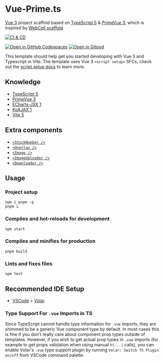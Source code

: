 # Vue-Prime.ts

[Vue 3][1] project scaffold based on [TypeScript 5][2] & [PrimeVue 3][3],
which is inspired by [WebCell scaffold][4].

[![CI & CD](https://github.com/idea2app/Vue-Prime-ts/actions/workflows/main.yml/badge.svg)][5]

[![Open in GitHub Codespaces](https://github.com/codespaces/badge.svg)][6]
[![Open in Gitpod](https://gitpod.io/button/open-in-gitpod.svg)][7]

This template should help get you started developing with Vue 3 and Typescript in Vite. The template uses Vue 3 `<script setup>` SFCs, check out the [script setup docs][8] to learn more.

## Knowledge

- [TypeScript 5][2]
- [PrimeVue 3](https://primevue.org/)
- [ECharts-JSX 1](https://github.com/idea2app/ECharts-JSX)
- [KoAJAX 1](https://github.com/EasyWebApp/KoAJAX)
- [Vite 5](https://vitejs.dev/)

## Extra components

- [`<StockNumber />`](src/components/StockNumber.vue)
- [`<Overlay />`](src/components/Overlay.vue)
- [`<Image />`](src/components/Image.vue)
- [`<ImageUploader />`](src/components/ImageUploader.vue)
- [`<Downloader />`](src/components/Downloader.vue)

## Usage

### Project setup

```Shell
npm i pnpm -g
pnpm i
```

### Compiles and hot-reloads for development

```Shell
npm start
```

### Compiles and minifies for production

```Shell
pnpm build
```

### Lints and fixes files

```Shell
npm test
```

## Recommended IDE Setup

- [VSCode][9] + [Volar][10]

### Type Support For `.vue` Imports in TS

Since TypeScript cannot handle type information for `.vue` imports, they are shimmed to be a generic Vue component type by default. In most cases this is fine if you don't really care about component prop types outside of templates. However, if you wish to get actual prop types in `.vue` imports (for example to get props validation when using manual `h(...)` calls), you can enable Volar's `.vue` type support plugin by running `Volar: Switch TS Plugin on/off` from VSCode command palette.

[1]: https://vuejs.org/
[2]: https://www.typescriptlang.org/
[3]: https://primevue.org/
[4]: https://github.com/EasyWebApp/scaffold
[5]: https://github.com/idea2app/Vue-Prime-ts/actions/workflows/main.yml
[6]: https://codespaces.new/idea2app/Vue-Prime-ts
[7]: https://gitpod.io/?autostart=true#https://github.com/idea2app/Vue-Prime-ts
[8]: https://v3.vuejs.org/api/sfc-script-setup.html#sfc-script-setup
[9]: https://code.visualstudio.com/
[10]: https://marketplace.visualstudio.com/items?itemName=vue.volar
